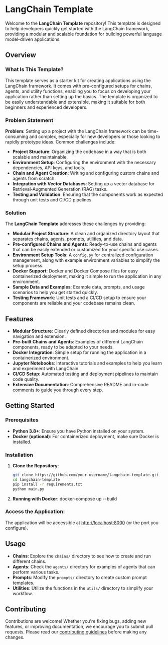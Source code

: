 # LangChain Template

Welcome to the **LangChain Template** repository! This template is designed to help developers quickly get started with the LangChain framework, providing a modular and scalable foundation for building powerful language model-driven applications.

## Overview

### What Is This Template?

This template serves as a starter kit for creating applications using the LangChain framework. It comes with pre-configured setups for chains, agents, and utility functions, enabling you to focus on developing your application rather than setting up the basics. The template is organized to be easily understandable and extensible, making it suitable for both beginners and experienced developers.

### Problem Statement

**Problem:** Setting up a project with the LangChain framework can be time-consuming and complex, especially for new developers or those looking to rapidly prototype ideas. Common challenges include:

- **Project Structure**: Organizing the codebase in a way that is both scalable and maintainable.
- **Environment Setup**: Configuring the environment with the necessary dependencies, API keys, and tools.
- **Chain and Agent Creation**: Writing and configuring custom chains and agents from scratch.
- **Integration with Vector Databases**: Setting up a vector database for Retrieval-Augmented Generation (RAG) tasks.
- **Testing and Validation**: Ensuring that the components work as expected through unit tests and CI/CD pipelines.

### Solution

The **LangChain Template** addresses these challenges by providing:

- **Modular Project Structure**: A clean and organized directory layout that separates chains, agents, prompts, utilities, and data.
- **Pre-configured Chains and Agents**: Ready-to-use chains and agents that can be easily extended or customized for your specific use cases.
- **Environment Setup Tools**: A `config.py` for centralized configuration management, along with example environment variables to simplify the setup process.
- **Docker Support**: Docker and Docker Compose files for easy containerized deployment, making it simple to run the application in any environment.
- **Sample Data and Examples**: Example data, prompts, and usage scenarios to help you get started quickly.
- **Testing Framework**: Unit tests and a CI/CD setup to ensure your components are reliable and your codebase remains clean.

## Features

- **Modular Structure**: Clearly defined directories and modules for easy navigation and extension.
- **Pre-built Chains and Agents**: Examples of different LangChain components, ready to be adapted to your needs.
- **Docker Integration**: Simple setup for running the application in a containerized environment.
- **Jupyter Notebooks**: Interactive tutorials and examples to help you learn and experiment with LangChain.
- **CI/CD Setup**: Automated testing and deployment pipelines to maintain code quality.
- **Extensive Documentation**: Comprehensive README and in-code comments to guide you through every step.

## Getting Started

### Prerequisites

- **Python 3.8+**: Ensure you have Python installed on your system.
- **Docker (optional)**: For containerized deployment, make sure Docker is installed.

### Installation

1. **Clone the Repository**:
   
   ```bash
   git clone https://github.com/your-username/langchain-template.git
   cd langchain-template
   pip install -r requirements.txt
   python main.py

 2. **Running with Docker**:
    docker-compose up --build



### Access the Application:

The application will be accessible at [http://localhost:8000](http://localhost:8000) (or the port you configure).

## Usage

- **Chains**: Explore the `chains/` directory to see how to create and run different chains.
- **Agents**: Check the `agents/` directory for examples of agents that can perform various tasks.
- **Prompts**: Modify the `prompts/` directory to create custom prompt templates.
- **Utilities**: Utilize the functions in the `utils/` directory to simplify your workflow.

## Contributing

Contributions are welcome! Whether you're fixing bugs, adding new features, or improving documentation, we encourage you to submit pull requests. Please read our [contributing guidelines](CONTRIBUTING.md) before making any changes.





   
